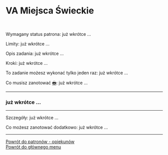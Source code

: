 # <span class="status status-list"><span class="status status-list">VA</span> Miejsca Świeckie</span>
<br />

<span class="status status-title">Wymagany status patrona:</span> już wkrótce ...
<br />

<span class="status status-title">Limity:</span> już wkrótce ...
<br />

<span class="status status-title">Opis zadania:</span> już wkrótce ...
<br />

<span class="status status-title">Kroki:</span> już wkrótce ...
<br />

<span class="status status-title">To zadanie możesz wykonać tylko jeden raz:</span> już wkrótce ...
<br />

<span class="status status-title">Co musisz zanotować [🖶](wszystkie_materialy_do_pobrania.md#klasztory):</span> już wkrótce ...
<br />

---
### <div class="colored centered">już wkrótce ...</div>

---
<span class="status status-title">Szczegóły:</span> już wkrótce ...

<span class="status status-title">Co możesz zanotować dodatkowo:</span> już wkrótce ...

---
[Powrót do patronów - opiekunów](patroni_opiekunowie.md)  
[Powrót do głównego menu](index.md)
